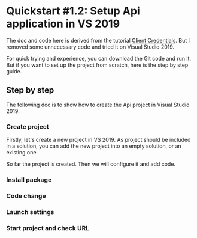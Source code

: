 # Quickstart #1.2: Setup Api application in VS 2019

The doc and code here is derived from the tutorial [Client Credentials](http://docs.identityserver.io/en/latest/quickstarts/1_client_credentials.html). But I removed some unnecessary code and tried it on Visual Studio 2019.

For quick trying and experience, you can download the Git code and run it. But if you want to set up the project from scratch, here is the step by step guide.

## Step by step

The following doc is to show how to create the Api project in Visual Studio 2019.

### Create project

Firstly, let's create a new project in VS 2019. As project should be included in a solution, you can add the new project into an empty solution, or an existing one.


So far the project is created. Then we will configure it and add code.

### Install package


### Code change


### Launch settings


### Start project and check URL


